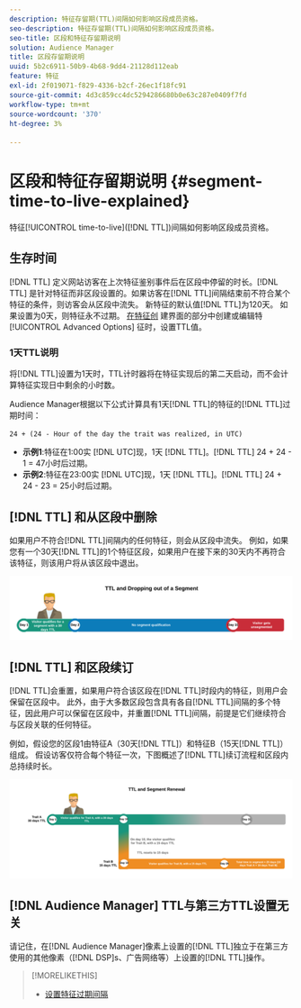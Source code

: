 ```yaml
---
description: 特征存留期(TTL)间隔如何影响区段成员资格。
seo-description: 特征存留期(TTL)间隔如何影响区段成员资格。
seo-title: 区段和特征存留期说明
solution: Audience Manager
title: 区段存留期说明
uuid: 5b2c6911-50b9-4b68-9dd4-21128d112eab
feature: 特征
exl-id: 2f019071-f829-4336-b2cf-26ec1f18fc91
source-git-commit: 4d3c859cc4dc5294286680b0e63c287e0409f7fd
workflow-type: tm+mt
source-wordcount: '370'
ht-degree: 3%

---
```


# 区段和特征存留期说明 {#segment-time-to-live-explained}

特征[!UICONTROL time-to-live]([!DNL TTL])间隔如何影响区段成员资格。

<!-- segment-ttl-explained.xml -->

## 生存时间

[!DNL TTL] 定义网站访客在上次特征鉴别事件后在区段中停留的时长。[!DNL TTL] 是针对特征而非区段设置的。如果访客在[!DNL TTL]间隔结束前不符合某个特征的条件，则访客会从区段中流失。 新特征的默认值[!DNL TTL]为120天。 如果设置为0天，则特征永不过期。 [在特征创](../../features/traits/create-onboarded-rule-based-traits.md#set-expiration-interval) 建界面的部分中创建或编辑特 [!UICONTROL Advanced Options] 征时，设置TTL值。

### 1天TTL说明

将[!DNL TTL]设置为1天时，TTL计时器将在特征实现后的第二天启动，而不会计算特征实现日中剩余的小时数。

Audience Manager根据以下公式计算具有1天[!DNL TTL]的特征的[!DNL TTL]过期时间：

`24 + (24 - Hour of the day the trait was realized, in UTC)`

* **示例1**:特征在1:00实 [!DNL UTC]现，1天 [!DNL TTL]。[!DNL TTL] 24 + 24 - 1 = 47小时后过期。
* **示例2**:特征在23:00实 [!DNL UTC]现，1天 [!DNL TTL]。[!DNL TTL] 24 + 24 - 23 = 25小时后过期。

## [!DNL TTL] 和从区段中删除

如果用户不符合[!DNL TTL]间隔内的任何特征，则会从区段中流失。 例如，如果您有一个30天[!DNL TTL]的1个特征区段，如果用户在接下来的30天内不再符合该特征，则该用户将从该区段中退出。

![](assets/ttl-explained.png)

## [!DNL TTL] 和区段续订

[!DNL TTL]会重置，如果用户符合该区段在[!DNL TTL]时段内的特征，则用户会保留在区段中。 此外，由于大多数区段包含具有各自[!DNL TTL]间隔的多个特征，因此用户可以保留在区段中，并重置[!DNL TTL]间隔，前提是它们继续符合与区段关联的任何特征。

例如，假设您的区段1由特征A（30天[!DNL TTL]）和特征B（15天[!DNL TTL]）组成。 假设访客仅符合每个特征一次，下图概述了[!DNL TTL]续订流程和区段内总持续时长。

![](assets/ttl-renewal.png)

## [!DNL Audience Manager] TTL与第三方TTL设置无关

请记住，在[!DNL Audience Manager]像素上设置的[!DNL TTL]独立于在第三方使用的其他像素（[!DNL DSP]s、广告网络等）上设置的[!DNL TTL]操作。

>[!MORELIKETHIS]
>
>* [设置特征过期间隔](../../features/traits/create-onboarded-rule-based-traits.md#set-expiration-interval)

